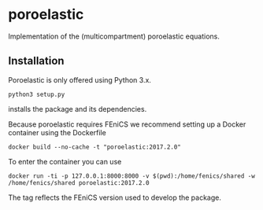 # poroelastic
Implementation of the (multicompartment) poroelastic equations.

## Installation
Poroelastic is only offered using Python 3.x.
```
python3 setup.py
```
installs the package and its dependencies.

Because poroelastic requires FEniCS we recommend setting up a Docker container
using the Dockerfile
```
docker build --no-cache -t "poroelastic:2017.2.0"
```
To enter the container you can use
```
docker run -ti -p 127.0.0.1:8000:8000 -v $(pwd):/home/fenics/shared -w /home/fenics/shared poroelastic:2017.2.0
```
The tag reflects the FEniCS version used to develop the package.
